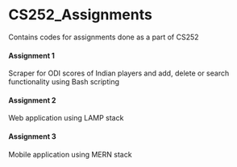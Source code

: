 # CS252_Assignments
Contains codes for assignments done as a part of CS252

#### Assignment 1 ####
Scraper for ODI scores of Indian players and add, delete or search functionality using Bash scripting

#### Assignment 2 ####
Web application using LAMP stack

#### Assignment 3 ####
Mobile application using MERN stack
